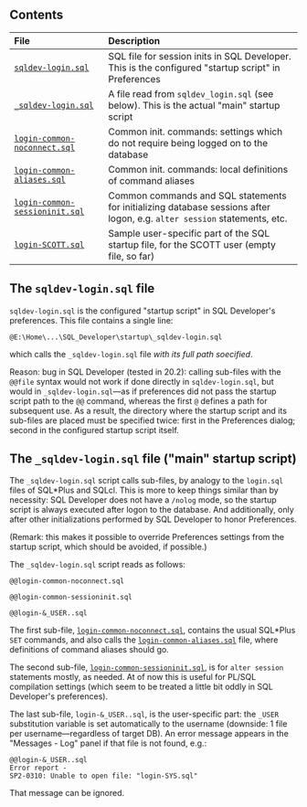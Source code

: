## Contents

| File | Description |
|:-----|:------------|
| [`sqldev-login.sql`](sqldev-login.sql)  | SQL file for session inits in SQL Developer. This is the configured "startup script" in Preferences |
| [`_sqldev-login.sql`](_sqldev-login.sql)  | A file read from `sqldev_login.sql` (see below). This is the actual "main" startup script |
| [`login-common-noconnect.sql`](login-common-noconnect.sql) | Common init. commands: settings which do not require being logged on to the database |
| [`login-common-aliases.sql`](login-common-aliases.sql) | Common init. commands: local definitions of command aliases |
| [`login-common-sessioninit.sql`](login-common-sessioninit.sql) | Common commands and SQL statements for initializing database sessions after logon, e.g. `alter session` statements, etc. |
| [`login-SCOTT.sql`](login-SCOTT.sql) | Sample user-specific part of the SQL startup file, for the SCOTT user (empty file, so far) |

## The `sqldev-login.sql` file

`sqldev-login.sql` is the configured "startup script" in SQL Developer's preferences.
This file contains a single line:
```
@E:\Home\...\SQL_Developer\startup\_sqldev-login.sql
```
which calls the `_sqldev-login.sql` file _with its full path soecified_.

Reason: bug in SQL Developer (tested in 20.2): calling sub-files with the `@@file` syntax
would not work if done directly in `sqldev-login.sql`, but would in `_sqldev-login.sql`—as
if preferences did not pass the startup script path to the `@@` command, whereas the first
`@` defines a path for subsequent use. As a result, the directory where the startup 
script and its sub-files are placed must be specified twice: first in the Preferences 
dialog; second in the configured startup script itself.

## The `_sqldev-login.sql` file ("main" startup script)

The `_sqldev-login.sql` script calls sub-files, by analogy to the `login.sql` files of 
SQL\*Plus and SQLcl. This is more to keep things similar than by necessity: SQL Developer
does not have a `/nolog` mode, so the startup script is always executed after logon to
the database. And additionally, only after other initializations performed by SQL Developer
to honor Preferences.

(Remark: this makes it possible to override Preferences settings from the startup
script, which should be avoided, if possible.) 

The `_sqldev-login.sql` script reads as follows:
```
@@login-common-noconnect.sql

@@login-common-sessioninit.sql

@@login-&_USER..sql
```
The first sub-file, [`login-common-noconnect.sql`](login-common-noconnect.sql), contains
the usual SQL\*Plus `SET` commands, and also calls the 
[`login-common-aliases.sql`](login-common-aliases.sql) file, where definitions
of command aliases should go.

The second sub-file, [`login-common-sessioninit.sql`](login-common-sessioninit.sql), is
for `alter session` statements mostly, as needed. At of now this is useful for PL/SQL
compilation settings (which seem to be treated a little bit oddly in SQL Developer's 
preferences).

The last sub-file, `login-&_USER..sql`, is the user-specific part: the `_USER` substitution
variable is set automatically to the username (downside: 1 file per username—regardless
of target DB). An error message appears in the "Messages - Log" panel if that file is not
found, e.g.:
```
@@login-&_USER..sql
Error report -
SP2-0310: Unable to open file: "login-SYS.sql"
```
That message can be ignored.

